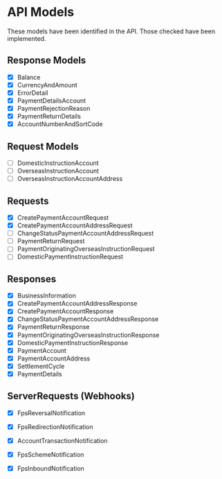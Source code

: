 # API Models

These models have been identified in the API.
Those checked have been implemented.

## Response Models

* [x] Balance
* [x] CurrencyAndAmount
* [x] ErrorDetail
* [x] PaymentDetailsAccount
* [x] PaymentRejectionReason
* [x] PaymentReturnDetails
* [x] AccountNumberAndSortCode

## Request Models

* [ ] DomesticInstructionAccount
* [ ] OverseasInstructionAccount
* [ ] OverseasInstructionAccountAddress

## Requests

* [x] CreatePaymentAccountRequest
* [x] CreatePaymentAccountAddressRequest
* [ ] ChangeStatusPaymentAccountAddressRequest
* [ ] PaymentReturnRequest
* [ ] PaymentOriginatingOverseasInstructionRequest
* [ ] DomesticPaymentInstructionRequest

## Responses

* [x] BusinessInformation
* [x] CreatePaymentAccountAddressResponse
* [x] CreatePaymentAccountResponse
* [x] ChangeStatusPaymentAccountAddressResponse
* [x] PaymentReturnResponse
* [x] PaymentOriginatingOverseasInstructionResponse
* [x] DomesticPaymentInstructionResponse
* [x] PaymentAccount
* [x] PaymentAccountAddress
* [x] SettlementCycle
* [x] PaymentDetails

## ServerRequests (Webhooks)

* [x] FpsReversalNotification
* [x] FpsRedirectionNotification
* [x] AccountTransactionNotification
* [x] FpsSchemeNotification
* [x] FpsInboundNotification

